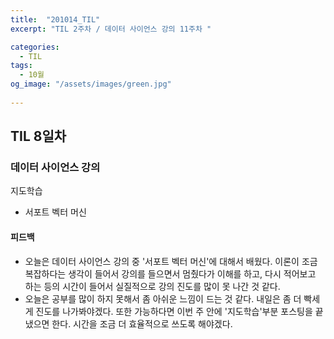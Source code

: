 ```yaml
---
title:  "201014_TIL"
excerpt: "TIL 2주차 / 데이터 사이언스 강의 11주차 "

categories:
  - TIL
tags:
  - 10월
og_image: "/assets/images/green.jpg"
  
---
```

## TIL 8일차

### 데이터 사이언스 강의
  지도학습 
  - 서포트 벡터 머신

#### 피드백
  - 오늘은 데이터 사이언스 강의 중 '서포트 벡터 머신'에 대해서 배웠다. 이론이 조금 복잡하다는 생각이 들어서 강의를 들으면서 멈췄다가 이해를 하고, 다시 적어보고 하는 등의 시간이 들어서 실질적으로 강의 진도를 많이 못 나간 것 같다. 
  - 오늘은 공부를 많이 하지 못해서 좀 아쉬운 느낌이 드는 것 같다. 내일은 좀 더 빡세게 진도를 나가봐야겠다. 또한 가능하다면 이번 주 안에 '지도학습'부분 포스팅을 끝냈으면 한다. 시간을 조금 더 효율적으로 쓰도록 해야겠다.